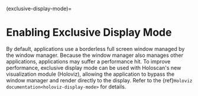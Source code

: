 (exclusive-display-mode)=

# Enabling Exclusive Display Mode

By default, applications use a borderless full screen window managed by the window manager. Because the window manager also manages other applications, applications may suffer a performance hit. To improve performance, exclusive display mode can be used with Holoscan's new visualization module (Holoviz), allowing the application to bypass the window manager and render directly to the display. Refer to the {ref}`Holoviz documentation<holoviz-display-mode>` for details.
